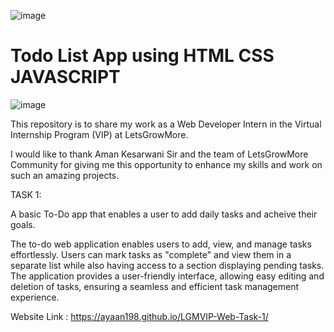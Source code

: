 ![image](https://github.com/Ayaan198/LGMVIP-Web-Task-1/assets/110682132/20576ead-72bc-47cd-b8d4-60f2f74e677d)
# Todo List App using HTML CSS JAVASCRIPT
![image](https://github.com/Ayaan198/LGMVIP-Web-Task-1/assets/110682132/ead0c6ae-421f-4a7c-b12a-b8998db2fceb)


This repository is to share my work as a Web Developer Intern in the Virtual Internship Program (VIP) at LetsGrowMore.

I would like to thank Aman Kesarwani Sir and the team of LetsGrowMore Community for giving me this opportunity to enhance my skills and work on such an amazing projects.

TASK 1:

A basic To-Do app that enables a user to add daily tasks and acheive their goals.

The to-do web application enables users to add, view, and manage tasks effortlessly. Users can mark tasks as "complete" and view them in a separate list while also having access to a section displaying pending tasks. The application provides a user-friendly interface, allowing easy editing and deletion of tasks, ensuring a seamless and efficient task management experience.

Website Link : https://ayaan198.github.io/LGMVIP-Web-Task-1/
